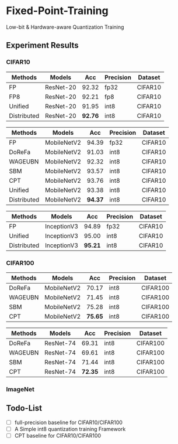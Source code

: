 # Fixed-Point-Training
Low-bit &amp; Hardware-aware Quantization Training 

## Experiment Results

### CIFAR10

| Methods | Models | Acc | Precision | Dataset | 
| - | - | - | - | - | 
| FP | ResNet-20 | 92.32 | fp32 | CIFAR10 |
| FP8 | ResNet-20 | 92.21 | fp8 | CIFAR10 |
| Unified | ResNet-20 | 91.95 | int8 | CIFAR10 |
| Distributed | ResNet-20 | <b>92.76</b> | int8 | CIFAR10 | 

| Methods | Models | Acc | Precision | Dataset | 
| - | - | - | - | - | 
| FP | MobileNetV2 | 94.39 | fp32 | CIFAR10 |
| DoReFa | MobileNetV2 | 91.03 | int8 | CIFAR10 |
| WAGEUBN | MobileNetV2 | 92.32 | int8 | CIFAR10 |
| SBM | MobileNetV2 | 93.57 | int8 | CIFAR10 |
| CPT | MobileNetV2 | 93.76 | int8 | CIFAR10 |
| Unified | MobileNetV2 | 93.38 | int8 | CIFAR10 |
| Distributed | MobileNetV2 | <b>94.37</b> | int8 | CIFAR10 | 

| Methods | Models | Acc | Precision | Dataset | 
| - | - | - | - | - | 
| FP | InceptionV3 | 94.89 | fp32 | CIFAR10 |
| Unified | InceptionV3 | 95.00 | int8 | CIFAR10 |
| Distributed | InceptionV3 | <b>95.21</b> | int8 | CIFAR10 | 


### CIFAR100

| Methods | Models | Acc | Precision | Dataset | 
| - | - | - | - | - | 
| DoReFa | MobileNetV2 | 70.17 | int8 | CIFAR100 |
| WAGEUBN | MobileNetV2 | 71.45 | int8 | CIFAR100 |
| SBM | MobileNetV2 | 75.28 | int8 | CIFAR100 |
| CPT | MobileNetV2 | <b>75.65</b> | int8 | CIFAR100 |

| Methods | Models | Acc | Precision | Dataset | 
| - | - | - | - | - | 
| DoReFa | ResNet-74 | 69.31 | int8 | CIFAR100 |
| WAGEUBN | ResNet-74 | 69.61 | int8 | CIFAR100 |
| SBM | ResNet-74 | 71.44 | int8 | CIFAR100 |
| CPT | ResNet-74 | <b>72.35</b> | int8 | CIFAR100 |

### ImageNet



## Todo-List
- [ ] full-precision baseline for CIFAR10/CIFAR100
- [ ] A Simple int8 quantization training Framework
- [ ] CPT baseline for CIFAR10/CIFAR100 